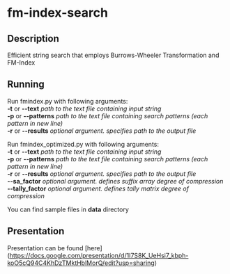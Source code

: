 # fm-index-search
## Description  
Efficient string search that employs Burrows-Wheeler Transformation and FM-Index  

## Running  
Run fmindex.py with following arguments:  
  **-t** or **--text**      *path to the text file containing input string*  
  **-p** or **--patterns**  *path to the text file containing search patterns (each pattern in new line)*  
  **-r** or **--results**   *optional argument. specifies path to the output file*  
  
Run fmindex_optimized.py with following arguments:  
  **-t** or **--text**      *path to the text file containing input string*  
  **-p** or **--patterns**  *path to the text file containing search patterns (each pattern in new line)*  
  **-r** or **--results**   *optional argument. specifies path to the output file*  
  **--sa_factor**   *optional argument. defines suffix array degree of compression*  
  **--tally_factor**   *optional argument. defines tally matrix degree of compression*  
  
You can find sample files in **data** directory

## Presentation
Presentation can be found [here] (https://docs.google.com/presentation/d/1I7S8K_UeHsi7_kbph-koO5cQ94C4KhDzTMktHblMorQ/edit?usp=sharing)

